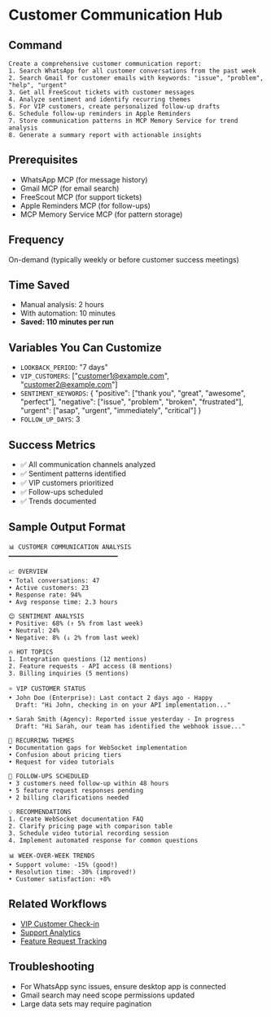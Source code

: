 # Customer Communication Hub

## Command
```
Create a comprehensive customer communication report:
1. Search WhatsApp for all customer conversations from the past week
2. Search Gmail for customer emails with keywords: "issue", "problem", "help", "urgent"
3. Get all FreeScout tickets with customer messages
4. Analyze sentiment and identify recurring themes
5. For VIP customers, create personalized follow-up drafts
6. Schedule follow-up reminders in Apple Reminders
7. Store communication patterns in MCP Memory Service for trend analysis
8. Generate a summary report with actionable insights
```

## Prerequisites
- WhatsApp MCP (for message history)
- Gmail MCP (for email search)
- FreeScout MCP (for support tickets)
- Apple Reminders MCP (for follow-ups)
- MCP Memory Service MCP (for pattern storage)

## Frequency
On-demand (typically weekly or before customer success meetings)

## Time Saved
- Manual analysis: 2 hours
- With automation: 10 minutes
- **Saved: 110 minutes per run**

## Variables You Can Customize
- `LOOKBACK_PERIOD`: "7 days"
- `VIP_CUSTOMERS`: ["customer1@example.com", "customer2@example.com"]
- `SENTIMENT_KEYWORDS`: {
    "positive": ["thank you", "great", "awesome", "perfect"],
    "negative": ["issue", "problem", "broken", "frustrated"],
    "urgent": ["asap", "urgent", "immediately", "critical"]
  }
- `FOLLOW_UP_DAYS`: 3

## Success Metrics
- ✅ All communication channels analyzed
- ✅ Sentiment patterns identified
- ✅ VIP customers prioritized
- ✅ Follow-ups scheduled
- ✅ Trends documented

## Sample Output Format
```
📊 CUSTOMER COMMUNICATION ANALYSIS
━━━━━━━━━━━━━━━━━━━━━━━━━━━━━━

📈 OVERVIEW
• Total conversations: 47
• Active customers: 23
• Response rate: 94%
• Avg response time: 2.3 hours

😊 SENTIMENT ANALYSIS
• Positive: 68% (↑ 5% from last week)
• Neutral: 24%
• Negative: 8% (↓ 2% from last week)

🔥 HOT TOPICS
1. Integration questions (12 mentions)
2. Feature requests - API access (8 mentions)
3. Billing inquiries (5 mentions)

⭐ VIP CUSTOMER STATUS
• John Doe (Enterprise): Last contact 2 days ago - Happy
  Draft: "Hi John, checking in on your API implementation..."
  
• Sarah Smith (Agency): Reported issue yesterday - In progress
  Draft: "Hi Sarah, our team has identified the webhook issue..."

🔄 RECURRING THEMES
• Documentation gaps for WebSocket implementation
• Confusion about pricing tiers
• Request for video tutorials

📅 FOLLOW-UPS SCHEDULED
• 3 customers need follow-up within 48 hours
• 5 feature request responses pending
• 2 billing clarifications needed

💡 RECOMMENDATIONS
1. Create WebSocket documentation FAQ
2. Clarify pricing page with comparison table
3. Schedule video tutorial recording session
4. Implement automated response for common questions

📊 WEEK-OVER-WEEK TRENDS
• Support volume: -15% (good!)
• Resolution time: -30% (improved!)
• Customer satisfaction: +8%
```

## Related Workflows
- [VIP Customer Check-in](./vip-checkin.md)
- [Support Analytics](../weekly/support-analytics.md)
- [Feature Request Tracking](../on-demand/feature-tracking.md)

## Troubleshooting
- For WhatsApp sync issues, ensure desktop app is connected
- Gmail search may need scope permissions updated
- Large data sets may require pagination
